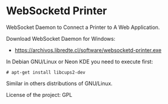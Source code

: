 WebSocketd Printer
=================

WebSocket Daemon to Connect a Printer to A Web Application.

Download WebSocket Daemon for Windows:
* https://archivos.libredte.cl/software/websocketd-printer.exe

In Debian GNU/Linux or Neon KDE you need to execute first:

    # apt-get install libcups2-dev
    
Similar in others distributions of GNU/Linux.

License of the project: GPL
